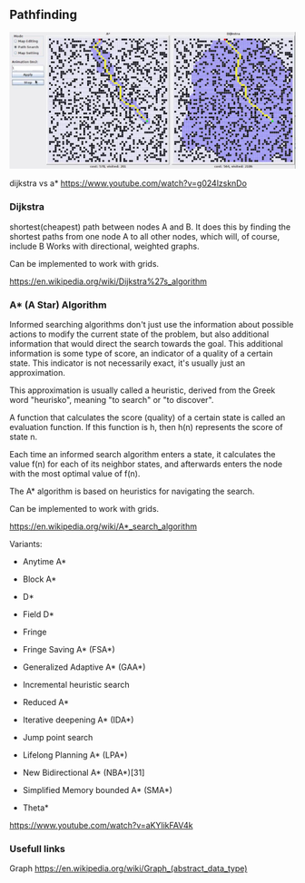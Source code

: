 ## Pathfinding
![dijkstra vs a*](../../md_images/pathfinding.jpg)


dijkstra vs a* https://www.youtube.com/watch?v=g024lzsknDo



### Dijkstra
shortest(cheapest) path between nodes A and B. It does this by finding the shortest paths from one node A to all other nodes, which will, of course, include B Works with directional, weighted graphs. 


Can be implemented to work with grids.


https://en.wikipedia.org/wiki/Dijkstra%27s_algorithm



### A* (A Star) Algorithm


Informed searching algorithms don't just use the information about possible actions to modify the current state of the problem, but also additional information that would direct the search towards the goal. This additional information is some type of score, an indicator of a quality of a certain state. This indicator is not necessarily exact, it's usually just an approximation.

This approximation is usually called a heuristic, derived from the Greek word "heurisko", meaning "to search" or "to discover".

A function that calculates the score (quality) of a certain state is called an evaluation function. If this function is h, then h(n) represents the score of state n.

Each time an informed search algorithm enters a state, it calculates the value f(n) for each of its neighbor states, and afterwards enters the node with the most optimal value of f(n).

The A* algorithm is based on heuristics for navigating the search.

Can be implemented to work with grids.


https://en.wikipedia.org/wiki/A*_search_algorithm


Variants:

- Anytime A*

- Block A*

- D*

- Field D*

- Fringe

- Fringe Saving A* (FSA*)

- Generalized Adaptive A* (GAA*)

- Incremental heuristic search

- Reduced A*

- Iterative deepening A* (IDA*)

- Jump point search

- Lifelong Planning A* (LPA*)

- New Bidirectional A* (NBA*)[31]

- Simplified Memory bounded A* (SMA*)

- Theta*


https://www.youtube.com/watch?v=aKYlikFAV4k



### Usefull links
Graph https://en.wikipedia.org/wiki/Graph_(abstract_data_type) 



